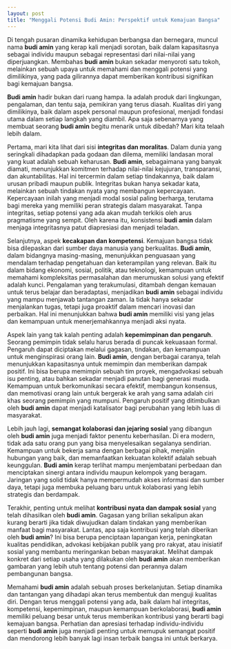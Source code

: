 ```yaml
---
layout: post
title: "Menggali Potensi Budi Amin: Perspektif untuk Kemajuan Bangsa"
---
```


Di tengah pusaran dinamika kehidupan berbangsa dan bernegara, muncul nama **budi amin** yang kerap kali menjadi sorotan, baik dalam kapasitasnya sebagai individu maupun sebagai representasi dari nilai-nilai yang diperjuangkan. Membahas **budi amin** bukan sekadar menyoroti satu tokoh, melainkan sebuah upaya untuk memahami dan menggali potensi yang dimilikinya, yang pada gilirannya dapat memberikan kontribusi signifikan bagi kemajuan bangsa.

**Budi amin** hadir bukan dari ruang hampa. Ia adalah produk dari lingkungan, pengalaman, dan tentu saja, pemikiran yang terus diasah. Kualitas diri yang dimilikinya, baik dalam aspek personal maupun profesional, menjadi fondasi utama dalam setiap langkah yang diambil. Apa saja sebenarnya yang membuat seorang **budi amin** begitu menarik untuk dibedah? Mari kita telaah lebih dalam.

Pertama, mari kita lihat dari sisi **integritas dan moralitas**. Dalam dunia yang seringkali dihadapkan pada godaan dan dilema, memiliki landasan moral yang kuat adalah sebuah keharusan. **Budi amin**, sebagaimana yang banyak diamati, menunjukkan komitmen terhadap nilai-nilai kejujuran, transparansi, dan akuntabilitas. Hal ini tercermin dalam setiap tindakannya, baik dalam urusan pribadi maupun publik. Integritas bukan hanya sekadar kata, melainkan sebuah tindakan nyata yang membangun kepercayaan. Kepercayaan inilah yang menjadi modal sosial paling berharga, terutama bagi mereka yang memiliki peran strategis dalam masyarakat. Tanpa integritas, setiap potensi yang ada akan mudah terkikis oleh arus pragmatisme yang sempit. Oleh karena itu, konsistensi **budi amin** dalam menjaga integritasnya patut diapresiasi dan menjadi teladan.

Selanjutnya, aspek **kecakapan dan kompetensi**. Kemajuan bangsa tidak bisa dilepaskan dari sumber daya manusia yang berkualitas. **Budi amin**, dalam bidangnya masing-masing, menunjukkan penguasaan yang mendalam terhadap pengetahuan dan keterampilan yang relevan. Baik itu dalam bidang ekonomi, sosial, politik, atau teknologi, kemampuan untuk memahami kompleksitas permasalahan dan merumuskan solusi yang efektif adalah kunci. Pengalaman yang terakumulasi, ditambah dengan kemauan untuk terus belajar dan beradaptasi, menjadikan **budi amin** sebagai individu yang mampu menjawab tantangan zaman. Ia tidak hanya sekadar menjalankan tugas, tetapi juga proaktif dalam mencari inovasi dan perbaikan. Hal ini menunjukkan bahwa **budi amin** memiliki visi yang jelas dan kemampuan untuk menerjemahkannya menjadi aksi nyata.

Aspek lain yang tak kalah penting adalah **kepemimpinan dan pengaruh**. Seorang pemimpin tidak selalu harus berada di puncak kekuasaan formal. Pengaruh dapat diciptakan melalui gagasan, tindakan, dan kemampuan untuk menginspirasi orang lain. **Budi amin**, dengan berbagai caranya, telah menunjukkan kapasitasnya untuk memimpin dan memberikan dampak positif. Ini bisa berupa memimpin sebuah tim proyek, mengadvokasi sebuah isu penting, atau bahkan sekadar menjadi panutan bagi generasi muda. Kemampuan untuk berkomunikasi secara efektif, membangun konsensus, dan memotivasi orang lain untuk bergerak ke arah yang sama adalah ciri khas seorang pemimpin yang mumpuni. Pengaruh positif yang ditimbulkan oleh **budi amin** dapat menjadi katalisator bagi perubahan yang lebih luas di masyarakat.

Lebih jauh lagi, **semangat kolaborasi dan jejaring sosial** yang dibangun oleh **budi amin** juga menjadi faktor penentu keberhasilan. Di era modern, tidak ada satu orang pun yang bisa menyelesaikan segalanya sendirian. Kemampuan untuk bekerja sama dengan berbagai pihak, menjalin hubungan yang baik, dan memanfaatkan kekuatan kolektif adalah sebuah keunggulan. **Budi amin** kerap terlihat mampu menjembatani perbedaan dan menciptakan sinergi antara individu maupun kelompok yang beragam. Jaringan yang solid tidak hanya mempermudah akses informasi dan sumber daya, tetapi juga membuka peluang baru untuk kolaborasi yang lebih strategis dan berdampak.

Terakhir, penting untuk melihat **kontribusi nyata dan dampak sosial** yang telah dihasilkan oleh **budi amin**. Gagasan yang brilian sekalipun akan kurang berarti jika tidak diwujudkan dalam tindakan yang memberikan manfaat bagi masyarakat. Lantas, apa saja kontribusi yang telah diberikan oleh **budi amin**? Ini bisa berupa penciptaan lapangan kerja, peningkatan kualitas pendidikan, advokasi kebijakan publik yang pro rakyat, atau inisiatif sosial yang membantu meringankan beban masyarakat. Melihat dampak konkret dari setiap usaha yang dilakukan oleh **budi amin** akan memberikan gambaran yang lebih utuh tentang potensi dan perannya dalam pembangunan bangsa.

Memahami **budi amin** adalah sebuah proses berkelanjutan. Setiap dinamika dan tantangan yang dihadapi akan terus membentuk dan menguji kualitas diri. Dengan terus menggali potensi yang ada, baik dalam hal integritas, kompetensi, kepemimpinan, maupun kemampuan berkolaborasi, **budi amin** memiliki peluang besar untuk terus memberikan kontribusi yang berarti bagi kemajuan bangsa. Perhatian dan apresiasi terhadap individu-individu seperti **budi amin** juga menjadi penting untuk memupuk semangat positif dan mendorong lebih banyak lagi insan terbaik bangsa ini untuk berkarya.
